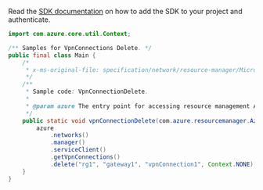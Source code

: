 Read the [SDK documentation](https://github.com/Azure/azure-sdk-for-java/blob/azure-resourcemanager_2.15.0/sdk/resourcemanager/azure-resourcemanager/README.md) on how to add the SDK to your project and authenticate.

```java
import com.azure.core.util.Context;

/** Samples for VpnConnections Delete. */
public final class Main {
    /*
     * x-ms-original-file: specification/network/resource-manager/Microsoft.Network/stable/2021-05-01/examples/VpnConnectionDelete.json
     */
    /**
     * Sample code: VpnConnectionDelete.
     *
     * @param azure The entry point for accessing resource management APIs in Azure.
     */
    public static void vpnConnectionDelete(com.azure.resourcemanager.AzureResourceManager azure) {
        azure
            .networks()
            .manager()
            .serviceClient()
            .getVpnConnections()
            .delete("rg1", "gateway1", "vpnConnection1", Context.NONE);
    }
}
```
